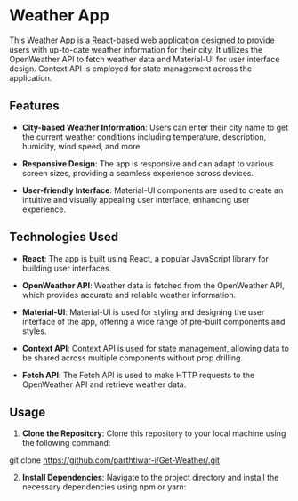 # Weather App

This Weather App is a React-based web application designed to provide users with up-to-date weather information for their city. It utilizes the OpenWeather API to fetch weather data and Material-UI for user interface design. Context API is employed for state management across the application.

## Features

- **City-based Weather Information**: Users can enter their city name to get the current weather conditions including temperature, description, humidity, wind speed, and more.

- **Responsive Design**: The app is responsive and can adapt to various screen sizes, providing a seamless experience across devices.

- **User-friendly Interface**: Material-UI components are used to create an intuitive and visually appealing user interface, enhancing user experience.

## Technologies Used

- **React**: The app is built using React, a popular JavaScript library for building user interfaces.

- **OpenWeather API**: Weather data is fetched from the OpenWeather API, which provides accurate and reliable weather information.

- **Material-UI**: Material-UI is used for styling and designing the user interface of the app, offering a wide range of pre-built components and styles.

- **Context API**: Context API is used for state management, allowing data to be shared across multiple components without prop drilling.

- **Fetch API**: The Fetch API is used to make HTTP requests to the OpenWeather API and retrieve weather data.

## Usage

1. **Clone the Repository**: Clone this repository to your local machine using the following command:

git clone https://github.com/parthtiwar-i/Get-Weather/.git


2. **Install Dependencies**: Navigate to the project directory and install the necessary dependencies using npm or yarn:

